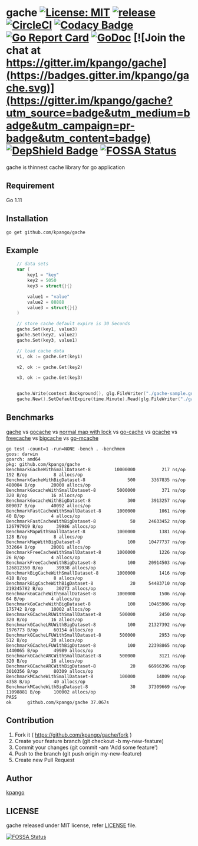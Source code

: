 # gache [![License: MIT](https://img.shields.io/badge/License-MIT-blue.svg)](https://opensource.org/licenses/MIT) [![release](https://img.shields.io/github/release/kpango/gache.svg)](https://github.com/kpango/gache/releases/latest) [![CircleCI](https://circleci.com/gh/kpango/gache.svg?style=shield)](https://circleci.com/gh/kpango/gache) [![Codacy Badge](https://api.codacy.com/project/badge/Grade/ac73fd76d01140a38c5650b9278bc971)](https://www.codacy.com/app/i.can.feel.gravity/gache?utm_source=github.com&amp;utm_medium=referral&amp;utm_content=kpango/gache&amp;utm_campaign=Badge_Grade) [![Go Report Card](https://goreportcard.com/badge/github.com/kpango/gache)](https://goreportcard.com/report/github.com/kpango/gache) [![GoDoc](http://godoc.org/github.com/kpango/gache?status.svg)](http://godoc.org/github.com/kpango/gache) [![Join the chat at https://gitter.im/kpango/gache](https://badges.gitter.im/kpango/gache.svg)](https://gitter.im/kpango/gache?utm_source=badge&utm_medium=badge&utm_campaign=pr-badge&utm_content=badge) [![DepShield Badge](https://depshield.sonatype.org/badges/kpango/gache/depshield.svg)](https://depshield.github.io) [![FOSSA Status](https://app.fossa.io/api/projects/git%2Bgithub.com%2Fkpango%2Fgache.svg?type=shield)](https://app.fossa.io/projects/git%2Bgithub.com%2Fkpango%2Fgache?ref=badge_shield)

gache is thinnest cache library for go application

## Requirement
Go 1.11

## Installation
```shell
go get github.com/kpango/gache
```

## Example
```go
	// data sets
	var (
		key1 = "key"
		key2 = 5050
		key3 = struct{}{}

		value1 = "value"
		value2 = 88888
		value3 = struct{}{}
	)

	// store cache default expire is 30 Seconds
	gache.Set(key1, value3)
	gache.Set(key2, value2)
	gache.Set(key3, value1)

	// load cache data
	v1, ok := gache.Get(key1)

	v2, ok := gache.Get(key2)

	v3, ok := gache.Get(key3)


	gache.Write(context.Background(), glg.FileWriter("./gache-sample.gdb", 0755))
	gache.New().SetDefaultExpire(time.Minute).Read(glg.FileWriter("./gache-sample.gdb", 0755))
```
## Benchmarks

[gache](https://github.com/kpango/gache) vs [gocache](https://github.com/hlts2/gocache) vs [normal map with lock](https://github.com/kpango/gache/blob/master/gache_bench_test.go#L13-L35) vs [go-cache](https://github.com/patrickmn/go-cache) vs [gcache](https://github.com/bluele/gcache) vs [freecache](https://github.com/coocood/freecache) vs [bigcache](https://github.com/allegro/bigcache) vs [go-mcache](https://github.com/OrlovEvgeny/go-mcache)


```ltsv
go test -count=1 -run=NONE -bench . -benchmem
goos: darwin
goarch: amd64
pkg: github.com/kpango/gache
BenchmarkGacheWithSmallDataset-8       	 10000000	       217 ns/op	     192 B/op	       8 allocs/op
BenchmarkGacheWithBigDataset-8         	      500	   3367835 ns/op	  480004 B/op	   20000 allocs/op
BenchmarkGocacheWithSmallDataset-8     	  5000000	       371 ns/op	     320 B/op	      16 allocs/op
BenchmarkGocacheWithBigDataset-8       	      300	   3913257 ns/op	  809037 B/op	   40092 allocs/op
BenchmarkFastCacheWithSmallDataset-8   	  1000000	      1061 ns/op	      40 B/op	       4 allocs/op
BenchmarkFastCacheWithBigDataset-8     	       50	  24633452 ns/op	126797919 B/op	   39986 allocs/op
BenchmarkMapWithSmallDataset-8         	  1000000	      1381 ns/op	     128 B/op	       8 allocs/op
BenchmarkMapWithBigDataset-8           	      100	  10477737 ns/op	  332664 B/op	   20001 allocs/op
BenchmarkFreeCacheWithSmallDataset-8   	  1000000	      1226 ns/op	      26 B/op	       4 allocs/op
BenchmarkFreeCacheWithBigDataset-8     	      100	  20914503 ns/op	126812350 B/op	   39938 allocs/op
BenchmarkBigCacheWithSmallDataset-8    	  1000000	      1416 ns/op	     418 B/op	       8 allocs/op
BenchmarkBigCacheWithBigDataset-8      	       20	  54483710 ns/op	219245782 B/op	   30273 allocs/op
BenchmarkGoCacheWithSmallDataset-8     	  1000000	      1506 ns/op	      64 B/op	       4 allocs/op
BenchmarkGoCacheWithBigDataset-8       	      100	  10465906 ns/op	  175742 B/op	   10002 allocs/op
BenchmarkGCacheLRUWithSmallDataset-8   	   500000	      2450 ns/op	     320 B/op	      16 allocs/op
BenchmarkGCacheLRUWithBigDataset-8     	      100	  21327392 ns/op	 1976773 B/op	   60154 allocs/op
BenchmarkGCacheLFUWithSmallDataset-8   	   500000	      2953 ns/op	     512 B/op	      20 allocs/op
BenchmarkGCacheLFUWithBigDataset-8     	      100	  22398865 ns/op	 1440065 B/op	   49989 allocs/op
BenchmarkGCacheARCWithSmallDataset-8   	   500000	      3121 ns/op	     320 B/op	      16 allocs/op
BenchmarkGCacheARCWithBigDataset-8     	       20	  66966396 ns/op	 3010356 B/op	   80309 allocs/op
BenchmarkMCacheWithSmallDataset-8      	   100000	     14009 ns/op	    4358 B/op	      40 allocs/op
BenchmarkMCacheWithBigDataset-8        	       30	  37309669 ns/op	11098881 B/op	  100002 allocs/op
PASS
ok  	github.com/kpango/gache	37.067s
```

## Contribution
1. Fork it ( https://github.com/kpango/gache/fork )
2. Create your feature branch (git checkout -b my-new-feature)
3. Commit your changes (git commit -am 'Add some feature')
4. Push to the branch (git push origin my-new-feature)
5. Create new Pull Request

## Author
[kpango](https://github.com/kpango)

## LICENSE
gache released under MIT license, refer [LICENSE](https://github.com/kpango/gache/blob/master/LICENSE) file.


[![FOSSA Status](https://app.fossa.io/api/projects/git%2Bgithub.com%2Fkpango%2Fgache.svg?type=large)](https://app.fossa.io/projects/git%2Bgithub.com%2Fkpango%2Fgache?ref=badge_large)
